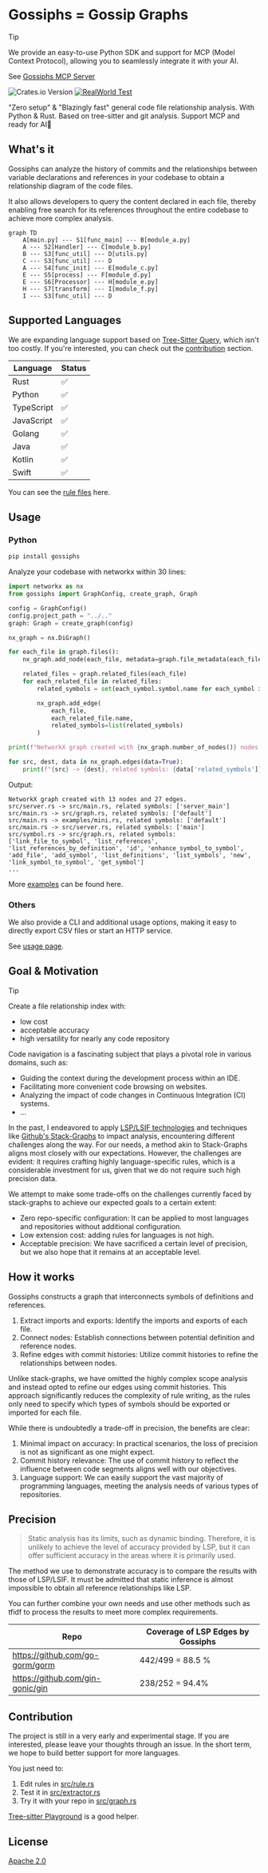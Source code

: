 # Gossiphs = Gossip Graphs

> [!TIP]
> We provide an easy-to-use Python SDK and support for MCP (Model Context Protocol), allowing you to seamlessly
> integrate it with your AI.
>
> See [Gossiphs MCP Server](./mcp/README.md)

![Crates.io Version](https://img.shields.io/crates/v/gossiphs)
[![RealWorld Test](https://github.com/williamfzc/gossiphs/actions/workflows/cargo-test.yml/badge.svg)](https://github.com/williamfzc/gossiphs/actions/workflows/cargo-test.yml)

"Zero setup" & "Blazingly fast" general code file relationship analysis. With Python & Rust. Based on tree-sitter and
git analysis. Support MCP and ready for AI🤖

## What's it

Gossiphs can analyze the history of commits and the relationships between variable declarations and references in your
codebase to obtain a relationship diagram of the code files.

It also allows developers to query the content declared in each file, thereby enabling free search for its references
throughout the entire codebase to achieve more complex analysis.

```mermaid
graph TD
    A[main.py] --- S1[func_main] --- B[module_a.py]
    A --- S2[Handler] --- C[module_b.py]
    B --- S3[func_util] --- D[utils.py]
    C --- S3[func_util] --- D
    A --- S4[func_init] --- E[module_c.py]
    E --- S5[process] --- F[module_d.py]
    E --- S6[Processor] --- H[module_e.py]
    H --- S7[transform] --- I[module_f.py]
    I --- S3[func_util] --- D
```

## Supported Languages

We are expanding language support based
on [Tree-Sitter Query](https://tree-sitter.github.io/tree-sitter/code-navigation-systems), which isn't too costly.
If you're interested, you can check out the [contribution](#contribution) section.

| Language   | Status |
|------------|--------|
| Rust       | ✅      |
| Python     | ✅      |
| TypeScript | ✅      |
| JavaScript | ✅      |
| Golang     | ✅      |
| Java       | ✅      |
| Kotlin     | ✅      |
| Swift      | ✅      |

You can see the [rule files](./src/rule.rs) here.

## Usage

### Python

```bash
pip install gossiphs
```

Analyze your codebase with networkx within 30 lines:

```python
import networkx as nx
from gossiphs import GraphConfig, create_graph, Graph

config = GraphConfig()
config.project_path = "../.."
graph: Graph = create_graph(config)

nx_graph = nx.DiGraph()

for each_file in graph.files():
    nx_graph.add_node(each_file, metadata=graph.file_metadata(each_file))

    related_files = graph.related_files(each_file)
    for each_related_file in related_files:
        related_symbols = set(each_symbol.symbol.name for each_symbol in each_related_file.related_symbols)

        nx_graph.add_edge(
            each_file,
            each_related_file.name,
            related_symbols=list(related_symbols)
        )

print(f"NetworkX graph created with {nx_graph.number_of_nodes()} nodes and {nx_graph.number_of_edges()} edges.")

for src, dest, data in nx_graph.edges(data=True):
    print(f"{src} -> {dest}, related symbols: {data['related_symbols']}")
```

Output:

```text
NetworkX graph created with 13 nodes and 27 edges.
src/server.rs -> src/main.rs, related symbols: ['server_main']
src/main.rs -> src/graph.rs, related symbols: ['default']
src/main.rs -> examples/mini.rs, related symbols: ['default']
src/main.rs -> src/server.rs, related symbols: ['main']
src/symbol.rs -> src/graph.rs, related symbols: ['link_file_to_symbol', 'list_references', 'list_references_by_definition', 'id', 'enhance_symbol_to_symbol', 'add_file', 'add_symbol', 'list_definitions', 'list_symbols', 'new', 'link_symbol_to_symbol', 'get_symbol']
...
```

More [examples](./py_wrapper/examples) can be found here.

### Others

We also provide a CLI and additional usage options, making it easy to directly export CSV files or start an HTTP
service.

See [usage page](./docs/usage.md).

## Goal & Motivation

> [!TIP]
> Create a file relationship index with:
> - low cost
> - acceptable accuracy
> - high versatility for nearly any code repository
>

Code navigation is a fascinating subject that plays a pivotal role in various domains, such as:

- Guiding the context during the development process within an IDE.
- Facilitating more convenient code browsing on websites.
- Analyzing the impact of code changes in Continuous Integration (CI) systems.
- ...

In the past, I endeavored to apply [LSP/LSIF technologies](https://lsif.dev/) and techniques
like [Github's Stack-Graphs](https://dcreager.net/talks/stack-graphs/) to impact analysis, encountering different
challenges along the way. For our needs, a method akin to Stack-Graphs aligns most closely with our expectations.
However, the challenges are evident: it requires crafting highly language-specific rules, which is a considerable
investment for us, given that we do not require such high precision data.

We attempt to make some trade-offs on the challenges currently faced by
stack-graphs to achieve our expected goals to a certain extent:

- Zero repo-specific configuration: It can be applied to most languages and repositories without additional
  configuration.
- Low extension cost: adding rules for languages is not high.
- Acceptable precision: We have sacrificed a certain level of precision, but we also hope that it remains at an
  acceptable level.

## How it works

Gossiphs constructs a graph that interconnects symbols of definitions and references.

1. Extract imports and exports: Identify the imports and exports of each file.
2. Connect nodes: Establish connections between potential definition and reference nodes.
3. Refine edges with commit histories: Utilize commit histories to refine the relationships between nodes.

Unlike stack-graphs, we have omitted the highly complex scope analysis and instead opted to refine our edges using
commit histories.
This approach significantly reduces the complexity of rule writing, as the rules only need to specify which types of
symbols should be exported or imported for each file.

While there is undoubtedly a trade-off in precision, the benefits are clear:

1. Minimal impact on accuracy: In practical scenarios, the loss of precision is not as significant as one might expect.
2. Commit history relevance: The use of commit history to reflect the influence between code segments aligns well with
   our objectives.
3. Language support: We can easily support the vast majority of programming languages, meeting the analysis needs of
   various types of repositories.

## Precision

> Static analysis has its limits, such as dynamic binding.
> Therefore, it is unlikely to achieve the level of accuracy provided by LSP, but it can offer sufficient accuracy in
> the areas where it is primarily used.

The method we use to demonstrate accuracy is to compare the results with those of LSP/LSIF. It must be admitted that
static inference is almost impossible to obtain all reference relationships like LSP.

You can further combine your own needs and use other methods such as tfidf to process the results to meet more complex
requirements.

| Repo                             | Coverage of LSP Edges by Gossiphs |
|----------------------------------|-----------------------------------|
| https://github.com/go-gorm/gorm  | 442/499 = 88.5 %                  |
| https://github.com/gin-gonic/gin | 238/252 = 94.4%                   |

## Contribution

The project is still in a very early and experimental stage. If you are interested, please leave your thoughts through
an issue. In the short term, we hope to build better support for more languages.

You just need to:

1. Edit rules in [src/rule.rs](src/rule.rs)
2. Test it in [src/extractor.rs](src/extractor.rs)
3. Try it with your repo in [src/graph.rs](src/graph.rs)

[Tree-sitter Playground](https://tree-sitter.github.io/tree-sitter/playground) is a good helper.

## License

[Apache 2.0](LICENSE)
